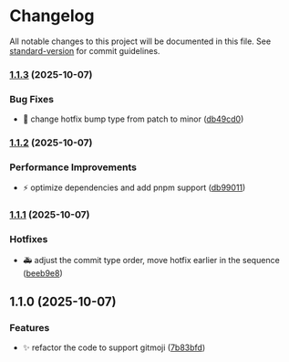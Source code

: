 # Changelog

All notable changes to this project will be documented in this file. See [standard-version](https://github.com/conventional-changelog/standard-version) for commit guidelines.

### [1.1.3](https://github.com/gaoac/cz-conventional-emoji/compare/v1.1.2...v1.1.3) (2025-10-07)


### Bug Fixes

* 🐛 change hotfix bump type from patch to minor ([db49cd0](https://github.com/gaoac/cz-conventional-emoji/commit/db49cd0a14083a1aabf1b6b02bfdbbaf2a521ada))

### [1.1.2](https://github.com/gaoac/cz-conventional-emoji/compare/v1.1.1...v1.1.2) (2025-10-07)


### Performance Improvements

* ⚡️ optimize dependencies and add pnpm support ([db99011](https://github.com/gaoac/cz-conventional-emoji/commit/db990116e5375916308309903ae40b3ec07dbea5))

### [1.1.1](https://github.com/gaoac/cz-conventional-emoji/compare/v1.1.0...v1.1.1) (2025-10-07)


### Hotfixes

* 🚑️ adjust the commit type order, move hotfix earlier in the sequence ([beeb9e8](https://github.com/gaoac/cz-conventional-emoji/commit/beeb9e8dcd253947c351ee5295bb4d07eb0892ef))

## 1.1.0 (2025-10-07)


### Features

* ✨ refactor the code to support gitmoji ([7b83bfd](https://github.com/gaoac/cz-conventional-emoji/commit/7b83bfd480816ba3e6618bf02584492f1d4e95d4))

